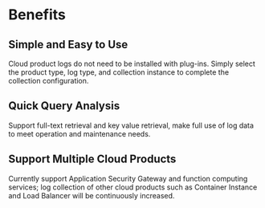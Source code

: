 # Benefits

## Simple and Easy to Use 
Cloud product logs do not need to be installed with plug-ins. Simply select the product type, log type, and collection instance to complete the collection configuration.  

## Quick Query Analysis 
Support full-text retrieval and key value retrieval, make full use of log data to meet operation and maintenance needs.  

## Support Multiple Cloud Products
Currently support Application Security Gateway and function computing services; log collection of other cloud products such as Container Instance and Load Balancer will be continuously increased.
